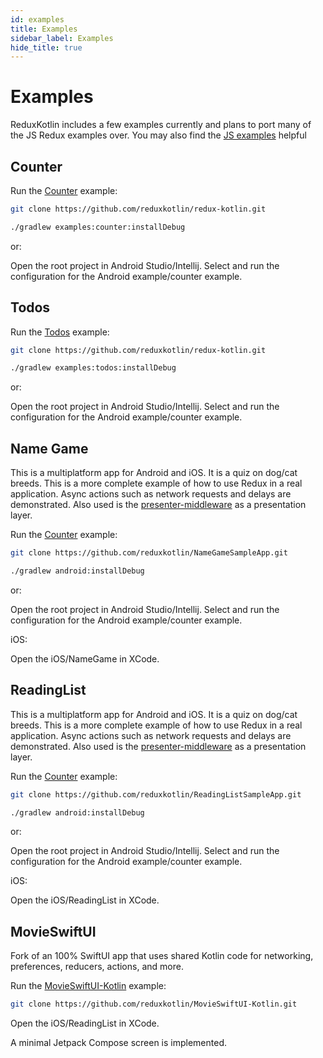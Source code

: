 ```yaml
---
id: examples
title: Examples
sidebar_label: Examples
hide_title: true
---
```


# Examples

ReduxKotlin includes a few examples currently and plans to port many of the JS Redux examples over.
You may also find the [JS examples](https://redux.js.org/introduction/examples) helpful

## Counter

Run the [Counter](https://github.com/reduxkotlin/redux-kotlin/tree/master/examples/counter) example:



```sh
git clone https://github.com/reduxkotlin/redux-kotlin.git

./gradlew examples:counter:installDebug

```
or:

Open the root project in Android Studio/Intellij. Select and run the configuration for the Android
example/counter example.

## Todos

Run the [Todos](https://github.com/reduxkotlin/redux-kotlin/tree/master/examples/todos) example:

```sh
git clone https://github.com/reduxkotlin/redux-kotlin.git

./gradlew examples:todos:installDebug

```
or:

Open the root project in Android Studio/Intellij. Select and run the configuration for the Android
example/counter example.

## Name Game

This is a multiplatform app for Android and iOS. It is a quiz on dog/cat breeds. This is a more
complete example of how to use Redux in a real application. Async actions such as network requests
and delays are demonstrated. Also used is the
[presenter-middleware](https://github.com/reduxkotlin/presenter-middleware) as a presentation layer.

Run the [Counter](https://github.com/reduxkotlin/NameGameSampleApp) example:

```sh
git clone https://github.com/reduxkotlin/NameGameSampleApp.git

./gradlew android:installDebug

```
or:

Open the root project in Android Studio/Intellij. Select and run the configuration for the Android
example/counter example.

iOS:

Open the iOS/NameGame in XCode.


## ReadingList 

This is a multiplatform app for Android and iOS. It is a quiz on dog/cat breeds. This is a more
complete example of how to use Redux in a real application. Async actions such as network requests
and delays are demonstrated. Also used is the
[presenter-middleware](https://github.com/reduxkotlin/presenter-middleware) as a presentation layer.

Run the [Counter](https://github.com/reduxkotlin/ReadingListSampleApp) example:


```sh
git clone https://github.com/reduxkotlin/ReadingListSampleApp.git

./gradlew android:installDebug

```
or:

Open the root project in Android Studio/Intellij. Select and run the configuration for the Android
example/counter example.

iOS:

Open the iOS/ReadingList in XCode.


## MovieSwiftUI

Fork of an 100% SwiftUI app that uses shared Kotlin code for networking, preferences, reducers,
actions, and more.

Run the [MovieSwiftUI-Kotlin](https://github.com/reduxkotlin/MovieSwiftUI-Kotlin) example:

```sh
git clone https://github.com/reduxkotlin/MovieSwiftUI-Kotlin.git
```

Open the iOS/ReadingList in XCode.

A minimal Jetpack Compose screen is implemented.

